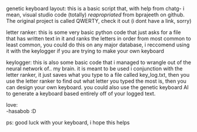 genetic keyboard layout:
this is a basic script that, with help from chatg- i mean, visual studio code (totally) *reapropriated* from bprajeeth on github. The original project is called QWERTY, check it out (i dont have a link, sorry)

letter ranker:
this is some very basic python code that just asks for a file that has written text in it and ranks the letters in order from most common to least common, you could do this on any major database, i reccomend using it with the keylogger if you are trying to make your own keyboard

keylogger:
this is also some basic code that i managed to wrangle out of the neural network of.. my brain. it is meant to be used i conjunction with the letter ranker, it just saves what you type to a file called key_log.txt, then you use the letter ranker to find out what letter you typed the most is, then you can design your own keyboard. you could also use the genetic keyboard AI to generate a keyboard based entirely off of your logged text.

love:                                                                                                                                                                            
  -hasabob :D


ps:
  good luck with your keyboard, i hope this helps
